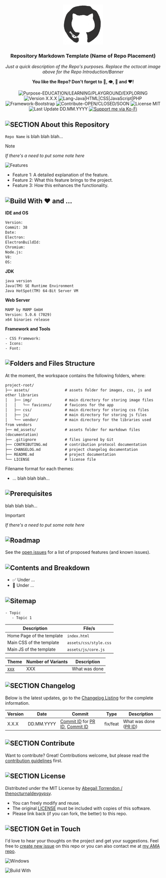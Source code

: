 <p align="center"><img src="/md_assets/octocat.gif" alt="Logo" width="130" height="130"></p>
<h3 align="center">Repository Markdown Template (Name of Repo Placement)</h3>
<p align="center"><em>Just a quick description of the Repo's purposes. Replace the octocat image above for the Repo Introduction/Banner</em></p>
<p align="center"><strong>You like the Repo? Don't forget to 🌟, 👁️, 🔱 and ❤️!</strong></p>
<p align="center">
   <img src="https://img.shields.io/badge/Purpose-EDUCATION/LEARNING/PLAYGROUND/EXPLORING-%2300416a?logoColor=white&labelColor=%2300416a&color=%2324292e&textColor=white" alt="Purpose-EDUCATION/LEARNING/PLAYGROUND/EXPLORING">
   <img src="https://img.shields.io/badge/Version-X.X.X-%2300416a?logoColor=white&labelColor=%2300416a&color=%2324292e&textColor=white" alt="Version X.X.X">
   <img src="https://img.shields.io/badge/Lang-Java%20|%20HTML%20|%20CSS%20|%20JavaScript%20|%20PHP-%2300416a?logoColor=white&labelColor=%2300416a&color=%2324292e&textColor=white" alt="Lang-Java|HTML|CSS|JavaScript|PHP">
   <img src="https://img.shields.io/badge/Framework-Bootstrap-%2300416a?logoColor=white&labelColor=%2300416a&color=%2324292e&textColor=white" alt="Framework-Bootstrap">
   <img src="https://img.shields.io/badge/Contribute-OPEN/CLOSED/SOON-%2300416a?logoColor=white&labelColor=%2300416a&color=%2324292e&textColor=white" alt="Contribute-OPEN/CLOSED/SOON">
   <img src="https://img.shields.io/badge/License-MIT-%2300416a?logoColor=white&labelColor=%2300416a&color=%2324292e&textColor=white" alt="License MIT">
   <img src="https://img.shields.io/badge/Last%20Update-DD.MM.YYYY-%2300416a?logoColor=white&labelColor=%2300416a&color=%2324292e&textColor=white" alt="Last Update DD.MM.YYYY">
   <a href="https://ko-fi.com/thenocturnaldevgypsy">
      <img src="https://img.shields.io/badge/Support%20me%20via%20Ko--Fi-%2300416a?logo=ko-fi&logoColor=white&color=%2300416a&textColor=white" alt="Support me via Ko-Fi">
   </a>
</p>

## ![SECTION About this Repository](https://custom-icon-badges.demolab.com/badge/-About%20this%20Repository-24292e?logo=repo&logoColor=white&labelColor=00416a)

`Repo Name` is blah blah blah...

> [!NOTE]
> *If there's a need to put some note here*

![Features](https://custom-icon-badges.demolab.com/badge/-Features-24292e?logo=star&logoColor=white&labelColor=2471AE)

- Feature 1: A detailed explanation of the feature.
- Feature 2: What this feature brings to the project.
- Feature 3: How this enhances the functionality.

## ![Build With ❤️ and ...](https://custom-icon-badges.demolab.com/badge/-Build%20With%20❤️%20and%20...-24292e?logo=tools&logoColor=white&labelColor=00416a)

**IDE and OS**
```
Version: 
Commit: 38
Date: 
Electron: 
ElectronBuildId: 
Chromium: 
Node.js: 
V8: 
OS: 
```
**JDK**
```
java version 
Java(TM) SE Runtime Environment 
Java HotSpot(TM) 64-Bit Server VM 
```
**Web Server**
```
MAMP by MAMP GmbH
Version: 5.0.6 (7029)
x64 binaries release
```
**Framework and Tools**
```
- CSS Framework: 
- Icons: 
- Font: 
```

## ![Folders and Files Structure](https://custom-icon-badges.demolab.com/badge/-Folders%20and%20Files%20Structure-24292e?logo=file-submodule&logoColor=white&labelColor=00416a)

At the moment, the workspace contains the following folders, where:
```
project-root/
├── assets/                # assets folder for images, css, js and other libraries
│   ├── img/               # main directory for storing image files
│   │   └── favicons/      # favicons for the app
│   ├── css/               # main directory for storing css files
│   ├── js/                # main directory for storing js files
│   └── vendor/            # main directory for the libraries used from vendors 
├── md_assets/             # assets folder for markdown files (documentation)
├── .gitignore             # files ignored by Git
├── CONTRIBUTING.md        # contribution protocol documentation
├── CHANGELOG.md           # project changelog documentation
├── README.md              # project documentation
└── LICENSE                # license file
```

Filename format for each themes:
- ... blah blah blah...

## ![Prerequisites](https://custom-icon-badges.demolab.com/badge/-Prerequisites-24292e?logo=alert&logoColor=white&labelColor=00416a)
blah blah blah...

> [!IMPORTANT]
> *If there's a need to put some note here*

## ![Roadmap](https://custom-icon-badges.demolab.com/badge/-Roadmap-24292e?logo=tasklist&logoColor=white&labelColor=00416a)
See the [open issues](https://github.com/thenocturnaldevgypsy/repo-link/issues) for a list of proposed features (and known issues).

## ![Contents and Breakdown](https://custom-icon-badges.demolab.com/badge/-Contents%20and%20Breakdown-24292e?logo=book&logoColor=white&labelColor=00416a)
- ✅ Under ...
- 🚧 Under ...

## ![Sitemap](https://custom-icon-badges.demolab.com/badge/-Sitemap-24292e?logo=map&logoSource=feather&logoColor=white&labelColor=00416a)
```
- Topic
   - Topic 1
```

| Description | File/s |
| ------------- | ------------- |
| Home Page of the template | `index.html` |
| Main CSS of the template | `assets/css/style.css` |
| Main JS of the template | `assets/js/core.js` |

| Theme | Number of Variants | Description |
| ------------- | ------------- | ------------- |
| [xxx](https://github.com/thenocturnaldevgypsy) | XXX | What was done |

## ![SECTION Changelog](https://custom-icon-badges.demolab.com/badge/-Changelog-24292e?logo=log&logoColor=white&labelColor=00416a)

Below is the latest updates, go to the [Changelog Listing](CHANGELOG.md) for the complete information.

| Version | Date | Commit | Type | Description |
| ------------- | ------------- | ------------- | ------------- | ------------- |
| X.X.X | DD.MM.YYYY | [Commit ID](https://github.com/thenocturnaldevgypsy) for [PR ID](https://github.com/thenocturnaldevgypsy), [Commit ID](https://github.com/thenocturnaldevgypsy) | fix/feat | What was done ([PR ID](https://github.com/thenocturnaldevgypsy)) |

## ![SECTION Contribute](https://custom-icon-badges.demolab.com/badge/-Contribute-24292e?logo=code-of-conduct&logoColor=white&labelColor=00416a)
Want to contribute? Great! Contributions welcome, but please read the [contribution guidelines](CONTRIBUTING.md) first.

## ![SECTION License](https://custom-icon-badges.demolab.com/badge/-License-24292e?logo=shield-check&logoColor=white&labelColor=00416a)
Distributed under the MIT License by [Abegail Torrendon / thenocturnaldevgypsy](https://github.com/thenocturnaldevgypsy).
- You can freely modify and reuse.
- The original [LICENSE](LICENSE.md) must be included with copies of this software.
- Please link back (if you can fork, the better) to this repo. 

## ![SECTION Get in Touch](https://custom-icon-badges.demolab.com/badge/-Get%20in%20Touch-24292e?logo=pencil&logoColor=white&labelColor=00416a)
I'd love to hear your thoughts on the project and get your suggestions. Feel free to [create new issue](https://github.com/thenocturnaldevgypsy/repo-name/issues/new) on this repo or you can also contact me at [my AMA repo](https://github.com/thenocturnaldevgypsy/ama-ask-me-anything).


![Windows](https://custom-icon-badges.demolab.com/badge/-Windows-24292e?logo=windows11&logoColor=white&labelColor=00416a)

![Build With](https://custom-icon-badges.demolab.com/badge/-Build%20With-24292e?logo=tools&logoColor=white&labelColor=2471AE)